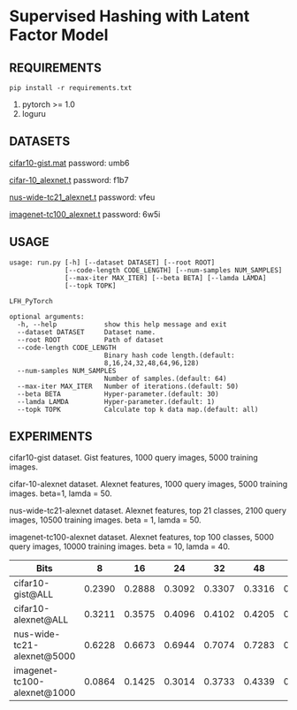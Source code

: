 # Supervised Hashing with Latent Factor Model

## REQUIREMENTS
`pip install -r requirements.txt`

1. pytorch >= 1.0
2. loguru

## DATASETS
[cifar10-gist.mat](https://pan.baidu.com/s/1qE9KiAOTNs5ORn_WoDDwUg) password: umb6

[cifar-10_alexnet.t](https://pan.baidu.com/s/1ciJIYGCfS3m0marQvatNjQ) password: f1b7

[nus-wide-tc21_alexnet.t](https://pan.baidu.com/s/1YglFwoxB-3j7xTEyAc8ykw) password: vfeu

[imagenet-tc100_alexnet.t](https://pan.baidu.com/s/1ayv4wdtCOzEDsJy01SjRew) password: 6w5i

## USAGE
```
usage: run.py [-h] [--dataset DATASET] [--root ROOT]
              [--code-length CODE_LENGTH] [--num-samples NUM_SAMPLES]
              [--max-iter MAX_ITER] [--beta BETA] [--lamda LAMDA]
              [--topk TOPK]

LFH_PyTorch

optional arguments:
  -h, --help            show this help message and exit
  --dataset DATASET     Dataset name.
  --root ROOT           Path of dataset
  --code-length CODE_LENGTH
                        Binary hash code length.(default:
                        8,16,24,32,48,64,96,128)
  --num-samples NUM_SAMPLES
                        Number of samples.(default: 64)
  --max-iter MAX_ITER   Number of iterations.(default: 50)
  --beta BETA           Hyper-parameter.(default: 30)
  --lamda LAMDA         Hyper-parameter.(default: 1)
  --topk TOPK           Calculate top k data map.(default: all)
```

## EXPERIMENTS
cifar10-gist dataset. Gist features, 1000 query images, 5000 training images.

cifar-10-alexnet dataset. Alexnet features, 1000 query images, 5000 training images. beta=1, lamda = 50.

nus-wide-tc21-alexnet dataset. Alexnet features, top 21 classes, 2100 query images, 10500 training images. beta = 1, lamda = 50.

imagenet-tc100-alexnet dataset. Alexnet features, top 100 classes, 5000 query images, 10000 training images. beta = 10, lamda = 40.

   Bits     | 8 | 16 | 24 | 32 | 48 | 64 | 96 | 128 
   ---        |   ---  |   ---   |   ---   |   ---   |   ---   |   ---   |   ---   |   ---   
  cifar10-gist@ALL  | 0.2390 | 0.2888  | 0.3092  | 0.3307  | 0.3316  | 0.3367  | 0.3532  | 0.3587
  cifar10-alexnet@ALL | 0.3211 | 0.3575 | 0.4096 | 0.4102 | 0.4205 | 0.4350 | 0.4544 | 0.4495
  nus-wide-tc21-alexnet@5000 | 0.6228 | 0.6673 | 0.6944 | 0.7074 | 0.7283 | 0.7416 | 0.7570 | 0.7644
  imagenet-tc100-alexnet@1000 | 0.0864 | 0.1425 | 0.3014 | 0.3733 | 0.4339 | 0.4734 | 0.5141 | 0.5424

